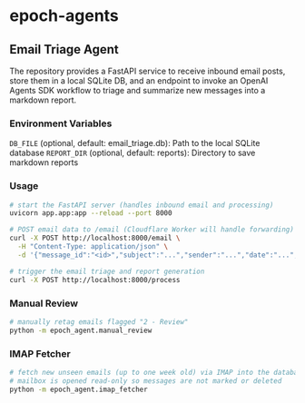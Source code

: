 # epoch-agents

## Email Triage Agent

The repository provides a FastAPI service to receive inbound email posts, store them in a local SQLite DB, and an endpoint to invoke an OpenAI Agents SDK workflow to triage and summarize new messages into a markdown report.

### Environment Variables

`DB_FILE` (optional, default: email_triage.db): Path to the local SQLite database
`REPORT_DIR` (optional, default: reports): Directory to save markdown reports

### Usage

```bash
# start the FastAPI server (handles inbound email and processing)
uvicorn app.app:app --reload --port 8000

# POST email data to /email (Cloudflare Worker will handle forwarding)
curl -X POST http://localhost:8000/email \
  -H "Content-Type: application/json" \
  -d '{"message_id":"<id>","subject":"...","sender":"...","date":"...","body":"..."}'

# trigger the email triage and report generation
curl -X POST http://localhost:8000/process
```

### Manual Review

```bash
# manually retag emails flagged "2 - Review"
python -m epoch_agent.manual_review
```

### IMAP Fetcher

```bash
# fetch new unseen emails (up to one week old) via IMAP into the database
# mailbox is opened read-only so messages are not marked or deleted
python -m epoch_agent.imap_fetcher
```
